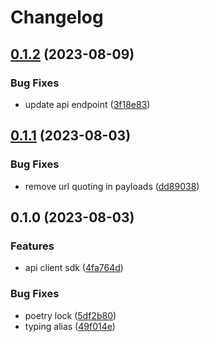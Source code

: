 # Changelog

## [0.1.2](https://github.com/Epigos-AI/epigos-python/compare/v0.1.1...v0.1.2) (2023-08-09)


### Bug Fixes

* update api
  endpoint ([3f18e83](https://github.com/Epigos-AI/epigos-python/commit/3f18e8372ed6a39266fac0b001b3c50ab655de7a))

## [0.1.1](https://github.com/Epigos-AI/epigos-python/compare/v0.1.0...v0.1.1) (2023-08-03)


### Bug Fixes

* remove url quoting in
  payloads ([dd89038](https://github.com/Epigos-AI/epigos-python/commit/dd8903885c09c6b54cd393e941be80e09c68f63e))

## 0.1.0 (2023-08-03)


### Features

* api client sdk ([4fa764d](https://github.com/Epigos-AI/epigos-python/commit/4fa764d13e503a2bbbf9bc8023ae3e85f2694272))


### Bug Fixes

* poetry lock ([5df2b80](https://github.com/Epigos-AI/epigos-python/commit/5df2b80e3c60c90bd54cee0915dd6e16d84c9df3))
* typing alias ([49f014e](https://github.com/Epigos-AI/epigos-python/commit/49f014edf45fc0b369fa088622b3cab513600e06))
